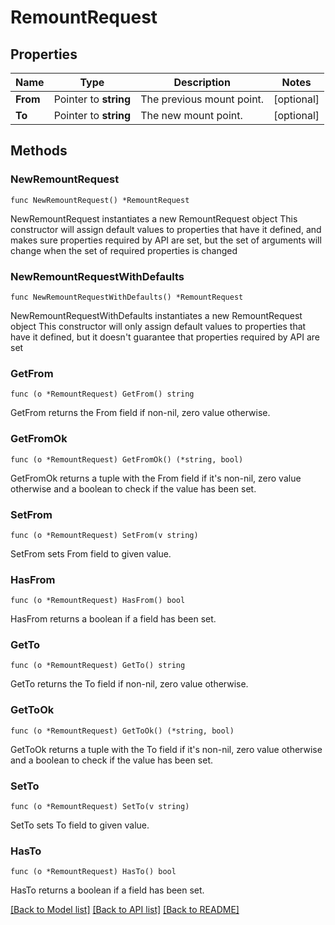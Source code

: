 # RemountRequest

## Properties

Name | Type | Description | Notes
------------ | ------------- | ------------- | -------------
**From** | Pointer to **string** | The previous mount point. | [optional] 
**To** | Pointer to **string** | The new mount point. | [optional] 

## Methods

### NewRemountRequest

`func NewRemountRequest() *RemountRequest`

NewRemountRequest instantiates a new RemountRequest object
This constructor will assign default values to properties that have it defined,
and makes sure properties required by API are set, but the set of arguments
will change when the set of required properties is changed

### NewRemountRequestWithDefaults

`func NewRemountRequestWithDefaults() *RemountRequest`

NewRemountRequestWithDefaults instantiates a new RemountRequest object
This constructor will only assign default values to properties that have it defined,
but it doesn't guarantee that properties required by API are set

### GetFrom

`func (o *RemountRequest) GetFrom() string`

GetFrom returns the From field if non-nil, zero value otherwise.

### GetFromOk

`func (o *RemountRequest) GetFromOk() (*string, bool)`

GetFromOk returns a tuple with the From field if it's non-nil, zero value otherwise
and a boolean to check if the value has been set.

### SetFrom

`func (o *RemountRequest) SetFrom(v string)`

SetFrom sets From field to given value.

### HasFrom

`func (o *RemountRequest) HasFrom() bool`

HasFrom returns a boolean if a field has been set.

### GetTo

`func (o *RemountRequest) GetTo() string`

GetTo returns the To field if non-nil, zero value otherwise.

### GetToOk

`func (o *RemountRequest) GetToOk() (*string, bool)`

GetToOk returns a tuple with the To field if it's non-nil, zero value otherwise
and a boolean to check if the value has been set.

### SetTo

`func (o *RemountRequest) SetTo(v string)`

SetTo sets To field to given value.

### HasTo

`func (o *RemountRequest) HasTo() bool`

HasTo returns a boolean if a field has been set.


[[Back to Model list]](../README.md#documentation-for-models) [[Back to API list]](../README.md#documentation-for-api-endpoints) [[Back to README]](../README.md)


